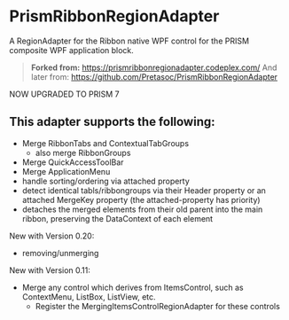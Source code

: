# PrismRibbonRegionAdapter

A RegionAdapter for the Ribbon native WPF control for the PRISM composite WPF application block.

> **Forked from:** https://prismribbonregionadapter.codeplex.com/
> And later from: https://github.com/Pretasoc/PrismRibbonRegionAdapter

NOW UPGRADED TO PRISM 7

## This adapter supports the following:

- Merge RibbonTabs and ContextualTabGroups
  - also merge RibbonGroups
 - Merge QuickAccessToolBar
 -   Merge ApplicationMenu
 -   handle sorting/ordering via attached property
 -   detect identical tabls/ribbongroups via their Header property or an attached MergeKey property (the attached-property has priority)
 -   detaches the merged elements from their old parent into the main ribbon, preserving the DataContext of each element

New with Version 0.20:

- removing/unmerging

New with Version 0.11:

- Merge any control which derives from ItemsControl, such as ContextMenu, ListBox, ListView, etc.
  - Register the MergingItemsControlRegionAdapter for these controls
